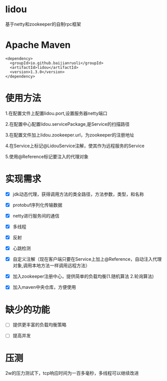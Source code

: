 # lidou
基于netty和zookeeper的自制rpc框架

# Apache Maven

```
<dependency>
  <groupId>io.github.baijianruoli</groupId>
  <artifactId>lidou</artifactId>
  <version>1.3.0</version>
</dependency>
```

# 使用方法

1.在配置文件上配置lidou.port,设置服务器netty端口

2.在配置中心配置lidou.servicePackage,是Service的扫描路径

3.在配置文件加上lidou.zookeeper.url，为zookeeper的注册地址

4.在Service上标记@LidouService注解，使其作为远程服务的Service

5.使用@Reference标记要注入的代理对象

# 实现需求
- [x] jdk动态代理，获得调用方法的类全路径，方法参数，类型，和名称

- [x] protobuf序列化传输数据

- [x] netty进行服务间的通信

- [x] 多线程

- [x] 反射

- [x] 心跳检测

- [x] 自定义注解（现在客户端只要在Service上加上@Reference，自动注入代理对象,调用本地方法一样调用远程方法）

- [x] 加入zookeeper注册中心，提供简单的负载均衡(1.随机算法 2.轮询算法)

- [x] 加入maven中央仓库，方便使用

# 缺少的功能
- [ ]  提供更丰富的负载均衡策略
- [ ]  提高并发


# 压测
2w的压力测试下，tcp响应时间为一百多毫秒，多线程可以继续改进
